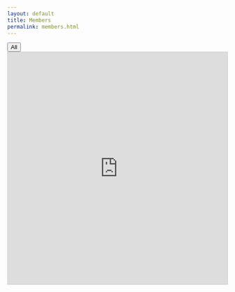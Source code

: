 ```yaml
---
layout: default
title: Members
permalink: members.html
---
```

<link rel="stylesheet" href="//maxcdn.bootstrapcdn.com/font-awesome/4.7.0/css/font-awesome.min.css">
<div class="container-fluid holder">
	<div class="row">
		<div class="col-xs-4 col-md-3">
			<div class="btn-group-vertical" role="toolbar"><button class="btn btn-group btn-success" data-filter="">All</button></div>
		</div>
		<div class="col-xs-8 col-md-9">
			<div id="member-data" class="text-center row">
			<iframe class="airtable-embed" src="https://airtable.com/embed/shrJmdC0ONrNYVWAu?backgroundColor=green&viewControls=on" frameborder="0" onmousewheel="" width="100%" height="533" style="background: transparent; border: 1px solid #ccc;"></iframe>
			</div>
		</div>
	</div>
	
</div>
